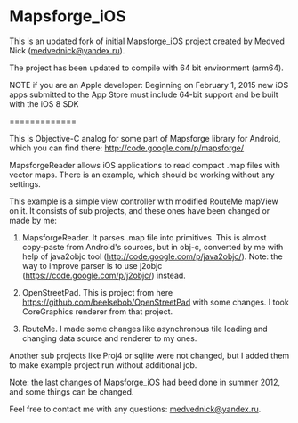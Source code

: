 Mapsforge_iOS
=============

This is an updated fork of initial Mapsforge_iOS project created by Medved Nick (medvednick@yandex.ru).

The project has been updated to compile with 64 bit environment (arm64).

NOTE if you are an Apple developer: Beginning on February 1, 2015 new iOS apps submitted to the App Store must include 64-bit support and be built with the iOS 8 SDK

=============

This is Objective-C analog for some part of Mapsforge library for Android, which you can find there: http://code.google.com/p/mapsforge/ 

MapsforgeReader allows iOS applications to read compact .map files with vector maps. There is an example, which should be working without any settings.

This example is a simple view controller with modified RouteMe mapView on it. It consists of sub projects, and these ones have been changed or made by me:

1. MapsforgeReader. It parses .map file into primitives. This is almost copy-paste from Android's sources, but in obj-c, converted by me with help of java2objc tool (http://code.google.com/p/java2objc/). Note: the way to improve parser is to use j2objc (https://code.google.com/p/j2objc/) instead.

2. OpenStreetPad. This is project from here https://github.com/beelsebob/OpenStreetPad with some changes. I took CoreGraphics renderer from that project.

3. RouteMe. I made some changes like asynchronous tile loading and changing data source and renderer to my ones.

Another sub projects like Proj4 or sqlite were not changed, but I added them to make example project run without additional job.

Note: the last changes of Mapsforge_iOS  had beed done in summer 2012, and some things can be changed.

Feel free to contact me with any questions: medvednick@yandex.ru.